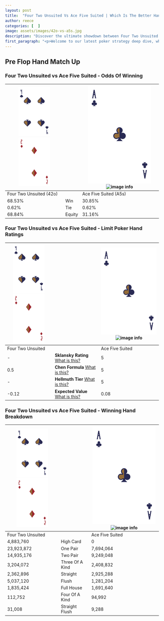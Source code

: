 ```yaml
---
layout: post
title:  "Four Two Unsuited Vs Ace Five Suited | Which Is The Better Hand In Poker? A Complete Guide"
author: reece
categories: [  ]
image: assets/images/42o-vs-a5s.jpg
description: "Discover the ultimate showdown between Four Two Unsuited and Ace Five Suited in poker! Uncover the odds, strategies, and scenarios where one hand triumphs over the other. Get ready to up your poker game with this thrilling analysis."
first_paragraph: "<p>Welcome to our latest poker strategy deep dive, where we're pitting two distinct hands against each other in a high-stakes showdown: Four Two Unsuited vs Ace Five Suited.</p><p>In the dynamic world of poker, every decision counts, and knowing which hand holds the upper hand is key to your success at the table.</p><p>In this article, we'll dissect these two hands, explore the scenarios where one dominates the other, and equip you with the knowledge to make strategic choices that can tip the odds in your favor.</p><p>Get ready to unravel the intriguing dynamics of these poker hands and elevate your game to new heights.</p>"
---
```




[comment]: # (sp0)

## Pre Flop Hand Match Up

<div class="table hand-ratings" markdown="1"> 



### Four Two Unsuited vs Ace Five Suited - Odds Of Winning


    
| ![image info](assets/images/hand1/4.png) ![image info](assets/images/hand1/2o.png) |  | ![image info](assets/images/hand2/A.png) ![image info](assets/images/hand2/5s.png) |
| -------- | -------- | -------- |
| Four Two Unsuited (42o) |  | Ace Five Suited (A5s) |
| 68.53% | Win | 30.85% |
| 0.62% | Tie | 0.62% |
| 68.84% | Equity | 31.16% |




[comment]: # (sp1)



### Four Two Unsuited vs Ace Five Suited - Limit Poker Hand Ratings


    
| ![image info](assets/images/hand1/4.png) ![image info](assets/images/hand1/2o.png) |  | ![image info](assets/images/hand2/A.png) ![image info](assets/images/hand2/5s.png) |
| -------- | -------- | -------- |
| Four Two Unsuited |  | Ace Five Suited |
| - | **Sklansky Rating** [What is this?](/sklansky-rating-explained) | 5 |
| 0.5 | **Chen Formula** [What is this?](/chen-formula-explained) | 5 |
| - | **Hellmuth Tier** [What is this?](/Hellmuth-tier-explained) | 5 |
| -0.12 | **Expected Value** [What is this?](/expected-value-explained) | 0.08 |




[comment]: # (sp2)



### Four Two Unsuited vs Ace Five Suited - Winning Hand Breakdown


    
| ![image info](assets/images/hand1/4.png) ![image info](assets/images/hand1/2o.png) |  | ![image info](assets/images/hand2/A.png) ![image info](assets/images/hand2/5s.png) |
| -------- | -------- | -------- |
| Four Two Unsuited |  | Ace Five Suited |
| 4,883,760 | High Card | 0 |
| 23,923,872 | One Pair | 7,694,064 |
| 14,935,176 | Two Pair | 9,249,048 |
| 3,204,072 | Three Of A Kind | 2,408,832 |
| 2,362,896 | Straight | 2,925,288 |
| 5,037,120 | Flush | 1,281,204 |
| 1,835,424 | Full House | 1,691,640 |
| 112,752 | Four Of A Kind | 94,992 |
| 31,008 | Straight Flush | 9,288 |




[comment]: # (sp3)



</div>

[comment]: # (sp4)



[comment]: # (sp5)

